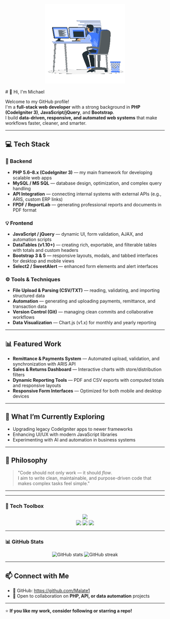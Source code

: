 

<p align="center"> <img src="https://github.com/Malate1/Malate1/blob/main/github3.gif" width="50%" height="50%" alt="Banner"> </p>
# 👋 Hi, I'm Michael

Welcome to my GitHub profile!  
I'm a **full-stack web developer** with a strong background in **PHP (CodeIgniter 3)**, **JavaScript/jQuery**, and **Bootstrap**.  
I build **data-driven, responsive, and automated web systems** that make workflows faster, cleaner, and smarter.

---

## 💻 Tech Stack

### 🧩 Backend
- **PHP 5.6–8.x (CodeIgniter 3)** — my main framework for developing scalable web apps  
- **MySQL / MS SQL** — database design, optimization, and complex query handling  
- **API Integration** — connecting internal systems with external APIs (e.g., ARIS, custom ERP links)  
- **FPDF / ReportLab** — generating professional reports and documents in PDF format  

### 💡 Frontend
- **JavaScript / jQuery** — dynamic UI, form validation, AJAX, and automation scripts  
- **DataTables (v1.10+)** — creating rich, exportable, and filterable tables with totals and custom headers  
- **Bootstrap 3 & 5** — responsive layouts, modals, and tabbed interfaces for desktop and mobile views  
- **Select2 / SweetAlert** — enhanced form elements and alert interfaces  

### ⚙️ Tools & Techniques
- **File Upload & Parsing (CSV/TXT)** — reading, validating, and importing structured data  
- **Automation** — generating and uploading payments, remittance, and transaction data  
- **Version Control (Git)** — managing clean commits and collaborative workflows  
- **Data Visualization** — Chart.js (v1.x) for monthly and yearly reporting  

---

## 📊 Featured Work

- **Remittance & Payments System** — Automated upload, validation, and synchronization with ARIS API  
- **Sales & Returns Dashboard** — Interactive charts with store/distribution filters  
- **Dynamic Reporting Tools** — PDF and CSV exports with computed totals and responsive layouts  
- **Responsive Form Interfaces** — Optimized for both mobile and desktop devices  

---

## 🌱 What I’m Currently Exploring
- Upgrading legacy CodeIgniter apps to newer frameworks  
- Enhancing UI/UX with modern JavaScript libraries  
- Experimenting with AI and automation in business systems  

---

## 🚀 Philosophy

> "Code should not only work — it should *flow*.  
> I aim to write clean, maintainable, and purpose-driven code that makes complex tasks feel simple."

---

---

### 🧰 Tech Toolbox

<p align="center">
  <!-- Common tech via skillicons.dev -->
  <img src="https://skillicons.dev/icons?i=php,laravel,js,jquery,html,css,bootstrap,mysql,git,vscode,linux" />
  <br>
  <!-- Custom or missing icons -->
  <img src="https://img.shields.io/badge/CodeIgniter-FC390E?style=for-the-badge&logo=codeigniter&logoColor=white" />
  <img src="https://img.shields.io/badge/AJAX-00599C?style=for-the-badge&logo=jquery&logoColor=white" />
  <img src="https://img.shields.io/badge/APIs-FF6C37?style=for-the-badge&logo=postman&logoColor=white" />
</p>

---

### 📊 GitHub Stats

<p align="center">
  <img src="https://github-readme-stats.vercel.app/api?username=Malate1&show_icons=true&theme=radical&count_private=true" alt="GitHub stats" height="160" />
  <img src="https://github-readme-streak-stats.herokuapp.com/?user=Malate1&theme=radical" alt="GitHub streak" height="160" />
</p>

---


## 📫 Connect with Me

- 💼 GitHub: https://github.com/Malate1
- 🧠 Open to collaboration on **PHP, API, or data automation** projects  

---


⭐ **If you like my work, consider following or starring a repo!**
